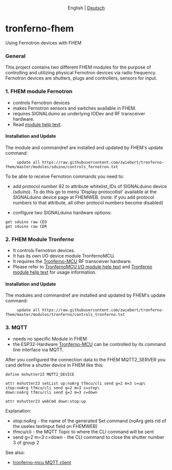 <p align="center">
  <span>English</span> |
  <a href="README-de.md">Deutsch</a>
</p>

# tronferno-fhem

Using Fernotron devices with FHEM

### General


This project contains two different FHEM modules for the purpose of controlling and utilizing physical Fernotron devices via radio frequency. Fernotron devices are shutters, plugs and  controllers, sensors for input.


### 1. FHEM module Fernotron

 * controls Fernotron devices
 * makes Fernotron sensors and switches available in FHEM.
 * requires SIGNALduino as underlying IODev and RF transceiver hardware.
 * Read [module help text](doc/sduino_fernotron.pod).

#### Installation and Update

 The module and commandref are installed and updated by FHEM's update command:


```
     update all https://raw.githubusercontent.com/zwiebert/tronferno-fhem/master/modules/sduino/controls_fernotron.txt
```

To be able to receive Fernotron commands you need to:

 * add protocol number 82 to attribute whitelist_IDs of SIGNALduino device (sduino). To do this go to menu 'Display protocollist' available at the SIGNALduino device page at FHEMWEB. (note: if you add protocol numbers to that attribute, all other protocol numbers become disabled)

 * configure two SIGNALduino hardware options:
```
get sduino raw CEO
get sduino raw CDR
```


### 2. FHEM  Module Tronferno

 * It controls Fernotron devices.
 * It has its own I/O device module TronfernoMCU.
 * It requires the [Tronferno-MCU](https://github.com/zwiebert/tronferno-mcu) RF transceiver hardware.
 * Please refer to  [TronfernoMCU I/O  module help text](doc/tronferno_mcu.pod) and [Tronferno module help text](doc/tronferno.pod) for usage information.

#### Installation and Update

 The modules and commandref are installed and updated by FHEM's update command:

```
     update all https://raw.githubusercontent.com/zwiebert/tronferno-fhem/master/modules/tronferno/controls_tronferno.txt
```


### 3. MQTT

* needs no specific Module in FHEM
* the ESP32-Hardware [Tronferno-MCU](https://github.com/zwiebert/tronferno-mcu) can be controlled by its command line interface via MQTT.

After you configured the connection data to the FHEM MQTT2_SERVER you cand define a shutter device in FHEM like this:


```
define mshutter23 MQTT2_DEVICE

attr mshutter23 setList up:noArg tfmcu/cli send g=2 m=3 c=up\
stop:noArg tfmcu/cli send g=2 m=3 c=stop\
down:noArg tfmcu/cli send g=2 m=3 c=down

attr mshutter23 webCmd down:stop:up
```

Explanation:
  * stop:noArg - the name of the generated Set command (noArg gets rid of the useles textinput field on FHEMWEB)
  * tfmcu/cli  - the MQTT Topic to where the CLI command will be sent
  * send g=2 m=3 c=down  - the CLI command to close the shutter number 3 of group 2

See also:
  * [tronferno-mcu MQTT client](https://github.com/zwiebert/tronferno-mcu/blob/master/docs/mqtt.md)

